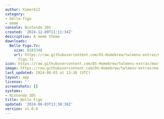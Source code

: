 ```yaml
---
author: Ximer612
category:
- bello-figo
- meme
console: Nintendo 3DS
created: '2024-12-09T11:11:34Z'
description: A meme theme
downloads:
  Bello Figo.7z:
    size: 8283348
    url: https://raw.githubusercontent.com/DS-Homebrew/twlmenu-extras/master/_nds/TWiLightMenu/3dsmenu/themes/Bello
      Figo.7z
icon: https://raw.githubusercontent.com/DS-Homebrew/twlmenu-extras/master/unistore/icons/3ds.png
image: https://raw.githubusercontent.com/DS-Homebrew/twlmenu-extras/master/unistore/icons/3ds.png
last_updated: 2024-08-03 at 13:38 (UTC)
layout: app
license: ''
screenshots: []
systems:
- Nintendo 3DS
title: Bello Figo
updated: '2024-08-03T13:38:38Z'
version: v1.0.0
---
```

